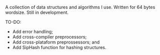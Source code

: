 A collection of data structures and algorithms I use. Written for 64 bytes wordsize. Still in development.

TO-DO:
- Add error handling;
- Add cross-compiler preprocessors;
- Add cross-plataform preprossessors; and
- Add SipHash function for hashing structures.
